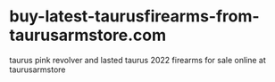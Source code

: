 # buy-latest-taurusfirearms-from-taurusarmstore.com
 taurus pink revolver and lasted taurus 2022 firearms for sale online at taurusarmstore

